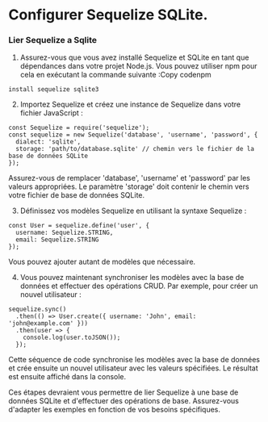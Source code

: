 # Configurer Sequelize SQLite.

### Lier Sequelize a Sqlite

1. Assurez-vous que vous avez installé Sequelize et SQLite en tant que dépendances dans votre projet Node.js. Vous pouvez utiliser npm pour cela en exécutant la commande suivante :Copy codenpm 
```
install sequelize sqlite3
```

2. Importez Sequelize et créez une instance de Sequelize dans votre fichier JavaScript :
```
const Sequelize = require('sequelize');
const sequelize = new Sequelize('database', 'username', 'password', {
  dialect: 'sqlite',
  storage: 'path/to/database.sqlite' // chemin vers le fichier de la base de données SQLite
});
```
Assurez-vous de remplacer 'database', 'username' et 'password' par les valeurs appropriées. Le paramètre 'storage' doit contenir le chemin vers votre fichier de base de données SQLite.

3. Définissez vos modèles Sequelize en utilisant la syntaxe Sequelize :
```
const User = sequelize.define('user', {
  username: Sequelize.STRING,
  email: Sequelize.STRING
});
```

Vous pouvez ajouter autant de modèles que nécessaire.

4. Vous pouvez maintenant synchroniser les modèles avec la base de données et effectuer des opérations CRUD. Par exemple, pour créer un nouvel utilisateur :
```
sequelize.sync()
  .then(() => User.create({ username: 'John', email: 'john@example.com' }))
  .then(user => {
    console.log(user.toJSON());
  });
```

Cette séquence de code synchronise les modèles avec la base de données et crée ensuite un nouvel utilisateur avec les valeurs spécifiées. Le résultat est ensuite affiché dans la console.

Ces étapes devraient vous permettre de lier Sequelize à une base de données SQLite et d'effectuer des opérations de base. Assurez-vous d'adapter les exemples en fonction de vos besoins spécifiques.

